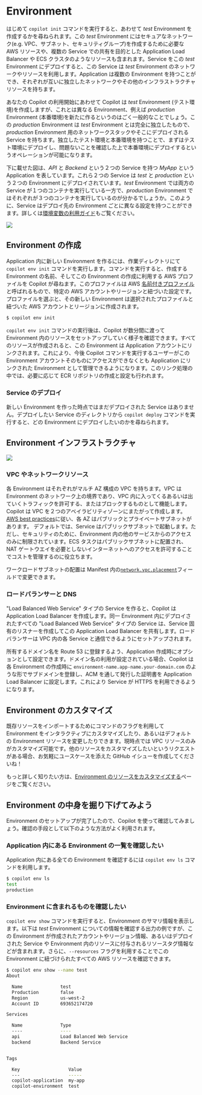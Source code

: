 # Environment

はじめて `copilot init` コマンドを実行すると、あわせて _test_ Environment を作成するかを尋ねられます。この _test_ Environment にはセキュアなネットワーク(e.g. VPC、サブネット、セキュリティグループ)を作成するために必要な AWS リソースや、複数の Service での共有を目的とした Application Load Balancer や ECS クラスタのようなリソースも含まれます。Service をこの _test_ Environment にデプロイすると、この Service は _test_ Environment のネットワークやリソースを利用します。Application は複数の Environment を持つことができ、それぞれが互いに独立したネットワークやその他のインフラストラクチャリソースを持ちます。

あなたの Copilot の利用開始にあわせて Copilot は _test_ Environment (テスト環境)を作成しますが、これとは異なる Environment、例えば _production_ Environment (本番環境)を新たに作るというのはごく一般的なことでしょう。この _production_ Environment は _test_ Environment とは完全に独立したもので、_production_ Environment 用のネットワークスタックやそこにデプロイされる Service を持ちます。独立したテスト環境と本番環境を持つことで、まずはテスト環境にデプロイし、問題ないことを確認した上で本番環境にデプロイするというオペレーションが可能になります。

下に載せた図は、_API_ と _Backend_ という２つの Service を持つ _MyApp_ という Application を表しています。これら２つの Service は _test_ と _production_ という２つの Environment にデプロイされています。_test_ Environment では両方の Service が１つのコンテナを実行している一方で、_production_ Environment ではそれぞれが３つのコンテナを実行しているのが分かるでしょうか。このように、Service はデプロイ先の Environment ごとに異なる設定を持つことができます。詳しくは[環境変数の利用ガイド](../developing/environment-variables.ja.md)もご覧ください。

![](https://user-images.githubusercontent.com/879348/85873795-7da9c480-b786-11ea-9990-9604a3cc5f01.png)

## Environment の作成

Application 内に新しい Environment を作るには、作業ディレクトリにて `copilot env init` コマンドを実行します。コマンドを実行すると、作成する Environment の名前、そしてこの Environment の作成に利用する AWS プロファイルを Copilot が尋ねます。このプロファイルは AWS [名前付きプロファイル](https://docs.aws.amazon.com/ja_jp/cli/latest/userguide/cli-configure-profiles.html)と呼ばれるもので、特定の AWS アカウントやリージョンと紐づいた設定です。プロファイルを選ぶと、その新しい Environment は選択されたプロファイルと紐づいた AWS アカウントとリージョンに作成されます。


```bash
$ copilot env init
```

`copilot env init` コマンドの実行後は、Copilot が数分間に渡って Environment 内のリソースをセットアップしていく様子を確認できます。すべてのリソースが作成されると、この Environment は Application アカウントにリンクされます。これにより、今後 Copilot コマンドを実行するユーザーがこの Environment アカウントそのものにアクセスができなくとも Application にリンクされた Environment として管理できるようになります。このリンク処理の中では、必要に応じて ECR リポジトリの作成と設定も行われます。

### Service のデプロイ

新しい Environment を作った時点ではまだデプロイされた Service はありません。デプロイしたい Service のディレクトリから `copilot deploy` コマンドを実行すると、どの Environment にデプロイしたいのかを尋ねられます。

## Environment インフラストラクチャ

![](https://user-images.githubusercontent.com/879348/85873802-800c1e80-b786-11ea-8b2c-779b01abbaf4.png)


### VPC やネットワークリソース

各 Environment はそれぞれがマルチ AZ 構成の VPC を持ちます。VPC は Environment のネットワーク上の境界であり、VPC 内に入ってくるあるいは出ていくトラフィックを許可する、またはブロックするものとして機能します。Copilot は VPC を２つのアベイラビリティゾーンにまたがって作成します。[AWS best practices](https://docs.aws.amazon.com/vpc/latest/userguide/vpc-security-best-practices.html)に従い、各 AZ はパブリックとプライベートサブネットがあります。 デフォルトでは、Service はパブリックサブネットで起動します。ただし、セキュリティのために、Environment 内の他のサービスからのアクセスのみに制限されています。ECS タスクはパブリックサブネットに配置され、NAT ゲートウエイを必要としないインターネットへのアクセスを許可することでコストを管理するのに役立ちます。

ワークロードサブネットの配置は Manifest 内の[`network.vpc.placement`](../manifest/lb-web-service.ja.md#network-vpc-placement)フィールドで変更できます。

### ロードバランサーと DNS

"Load Balanced Web Service" タイプの Service を作ると、Copilot は Application Load Balancer を作成します。同一 Environment 内にデプロイされたすべての "Load Balanced Web Service" タイプの Service は、Service 固有のリスナーを作成してこの Application Load Balancer を共有します。ロードバランサーは VPC 内の各 Service と通信できるようにセットアップされます。

所有するドメイン名を Route 53 に登録するよう、Application 作成時にオプションとして設定できます。ドメイン名の利用が設定されている場合、Copilot は各 Environment の作成時に `environment-name.app-name.your-domain.com` のような形でサブドメインを登録し、ACM を通して発行した証明書を Application Load Balancer に設定します。これにより Service が HTTPS を利用できるようになります。

## Environment のカスタマイズ

既存リソースをインポートするためにコマンドのフラグを利用して Environment をインタラクティブにカスタマイズしたり、あるいはデフォルトの Environment リソースを変更したりできます。現時点では VPC リソースのみがカスタマイズ可能です。他のリソースをカスタマイズしたいというリクエストがある場合、お気軽にユースケースを添えた GitHub イシューを作成してくださいね！

もっと詳しく知りたい方は、[Environment のリソースをカスタマイズする](../developing/custom-environment-resources.ja.md)ページをご覧ください。

## Environment の中身を掘り下げてみよう

Environment のセットアップが完了したので、Copilot を使って確認してみましょう。確認の手段として以下のような方法がよく利用されます。

### Application 内にある Environment の一覧を確認したい

Application 内にある全ての Environment を確認するには `copilot env ls` コマンドを利用します。

```bash
$ copilot env ls
test
production
```

### Environment に含まれるものを確認したい

`copilot env show` コマンドを実行すると、Environment のサマリ情報を表示します。以下は _test_ Environment についての情報を確認する出力の例ですが、この Environment が作成されたアカウントやリージョン情報、あるいはデプロイされた Service や Environment 内のリソースに付与されるリソースタグ情報などが含まれます。さらに、`--resources` フラグを利用することでこの Environment に紐づけられたすべての AWS リソースを確認できます。

```bash
$ copilot env show --name test
About

  Name              test
  Production        false
  Region            us-west-2
  Account ID        693652174720

Services

  Name              Type
  ----              ----
  api               Load Balanced Web Service
  backend           Backend Service


Tags

  Key                  Value
  ---                  -----
  copilot-application  my-app
  copilot-environment  test
```

